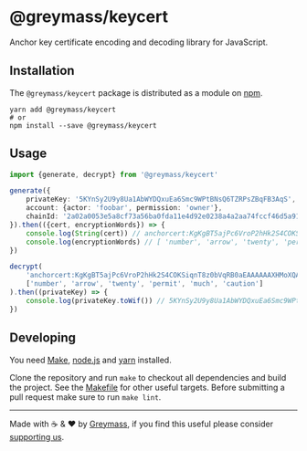 @greymass/keycert
=================

Anchor key certificate encoding and decoding library for JavaScript.

## Installation

The `@greymass/keycert` package is distributed as a module on [npm](https://www.npmjs.com/package/@greymass/keycert).

```
yarn add @greymass/keycert
# or
npm install --save @greymass/keycert
```

## Usage

```ts
import {generate, decrypt} from '@greymass/keycert'

generate({
    privateKey: '5KYnSy2U9y8Ua1AbWYDQxuEa6Smc9WPtBNsQ6TZRPsZBqFB3AqS',
    account: {actor: 'foobar', permission: 'owner'},
    chainId: '2a02a0053e5a8cf73a56ba0fda11e4d92e0238a4a2aa74fccf46d5a910746840',
}).then(({cert, encryptionWords}) => {
    console.log(String(cert)) // anchorcert:KgKgBT5ajPc6VroP2hHk2S4COKSiqnT8z0bVqRB0aEAAAAAAXHMoXQAAAACAqyanACTh3X6hzLZx-dGsO0swCpi2WDg_Xd8mSK-C2kY_gygHpHe8jNk
    console.log(encryptionWords) // [ 'number', 'arrow', 'twenty', 'permit', 'much', 'caution' ]
})

decrypt(
    'anchorcert:KgKgBT5ajPc6VroP2hHk2S4COKSiqnT8z0bVqRB0aEAAAAAAXHMoXQAAAACAqyanACTh3X6hzLZx-dGsO0swCpi2WDg_Xd8mSK-C2kY_gygHpHe8jNk',
    ['number', 'arrow', 'twenty', 'permit', 'much', 'caution']
).then((privateKey) => {
    console.log(privateKey.toWif()) // 5KYnSy2U9y8Ua1AbWYDQxuEa6Smc9WPtBNsQ6TZRPsZBqFB3AqS
})
```

## Developing

You need [Make](https://www.gnu.org/software/make/), [node.js](https://nodejs.org/en/) and [yarn](https://classic.yarnpkg.com/en/docs/install) installed.

Clone the repository and run `make` to checkout all dependencies and build the project. See the [Makefile](./Makefile) for other useful targets. Before submitting a pull request make sure to run `make lint`.

---

Made with ☕️ & ❤️ by [Greymass](https://greymass.com), if you find this useful please consider [supporting us](https://greymass.com/support-us).
